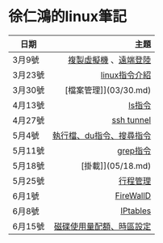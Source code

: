 # 徐仁鴻的linux筆記  
| 日期        | 主題
| --------   | -----:  | 
| 3月9號     | [複製虛擬機](03/01.md) 、[遠端登陸](03/02.md) | 
| 3月23號    | [linux指令介紹](03/23.md)|
| 3月30號    | [檔案管理]](03/30.md)|
| 4月13號    | [ls指令](04/13.md)|
| 4月27號    | [ssh tunnel](04/27.md)|
| 5月4號     | [執行檔、du指令、搜尋指令](05/04.md)|
| 5月11號    | [grep指令](05/11.md)|
| 5月18號    | [掛載]](05/18.md)|
| 5月25號    | [行程管理](05/25.md)|
| 6月1號     | [FireWallD](06/01.md)|
| 6月8號     | [IPtables](06/08.md)|
| 6月15號    | [磁碟使用量配額、時區設定](06/15.md)|  